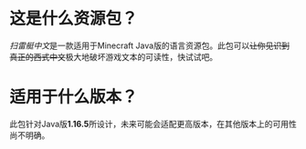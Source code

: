 # 这是什么资源包？
*扫雷艇中文*是一款适用于Minecraft Java版的语言资源包。此包可以~~让你见识到真正的西式中文~~极大地破坏游戏文本的可读性，快试试吧。
# 适用于什么版本？
此包针对Java版**1.16.5**所设计，未来可能会适配更高版本，在其他版本上的可用性尚不明确。
